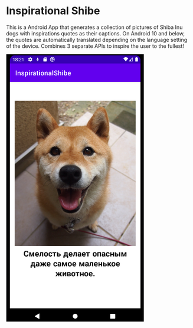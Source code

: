 # Inspirational Shibe  
This is a Android App that generates a collection of pictures of Shiba Inu dogs with inspirations quotes as their captions. On Android 10 and below, the quotes are automatically translated depending on the language setting of the device. Combines 3 separate APIs to inspire the user to the fullest!  
  
  
![Shiba Inu with Inspirational Quote](https://github.com/DGStatic/InspirationalShibe/blob/main/images/inspirationslshibe.png)
